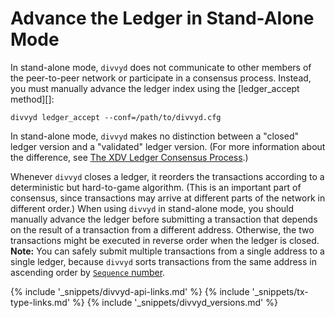 # Advance the Ledger in Stand-Alone Mode

In stand-alone mode, `divvyd` does not communicate to other members of the peer-to-peer network or participate in a consensus process. Instead, you must manually advance the ledger index using the [ledger_accept method][]:

```
divvyd ledger_accept --conf=/path/to/divvyd.cfg
```

In stand-alone mode, `divvyd` makes no distinction between a "closed" ledger version and a "validated" ledger version. (For more information about the difference, see [The XDV Ledger Consensus Process](consensus.html).)

Whenever `divvyd` closes a ledger, it reorders the transactions according to a deterministic but hard-to-game algorithm. (This is an important part of consensus, since transactions may arrive at different parts of the network in different order.) When using `divvyd` in stand-alone mode, you should manually advance the ledger before submitting a transaction that depends on the result of a transaction from a different address. Otherwise, the two transactions might be executed in reverse order when the ledger is closed. **Note:** You can safely submit multiple transactions from a single address to a single ledger, because `divvyd` sorts transactions from the same address in ascending order by [`Sequence` number](transaction-common-fields.html).


<!--{# common link defs #}-->
{% include '_snippets/divvyd-api-links.md' %}
{% include '_snippets/tx-type-links.md' %}
{% include '_snippets/divvyd_versions.md' %}
